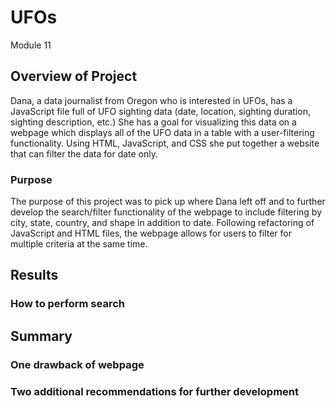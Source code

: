 # UFOs
Module 11

## Overview of Project
Dana, a data journalist from Oregon who is interested in UFOs, has a JavaScript file full of UFO sighting data (date, location, sighting duration, sighting description, etc.) She has a goal for visualizing this data on a webpage which displays all of the UFO data in a table with a user-filtering functionality. Using HTML, JavaScript, and CSS she put together a website that can filter the data for date only.

### Purpose
The purpose of this project was to pick up where Dana left off and to further develop the search/filter functionality of the webpage to include filtering by city, state, country, and shape in addition to date. Following refactoring of JavaScript and HTML files, the webpage allows for users to filter for multiple criteria at the same time.

## Results
### How to perform search

## Summary
### One drawback of webpage
### Two additional recommendations for further development

